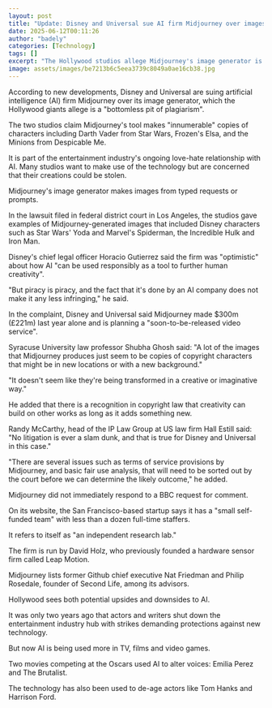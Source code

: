 ```yaml
---
layout: post
title: "Update: Disney and Universal sue AI firm Midjourney over images"
date: 2025-06-12T00:11:26
author: "badely"
categories: [Technology]
tags: []
excerpt: "The Hollywood studios allege Midjourney's image generator is a 'bottomless pit of plagiarism'."
image: assets/images/be7213b6c5eea3739c8049a0ae16cb38.jpg
---
```


According to new developments, Disney and Universal are suing artificial intelligence (AI) firm Midjourney over its image generator, which the Hollywood giants allege is a "bottomless pit of plagiarism".

The two studios claim Midjourney's tool makes "innumerable" copies of characters including Darth Vader from Star Wars, Frozen's Elsa, and the Minions from Despicable Me.

It is part of the entertainment industry's ongoing love-hate relationship with AI. Many studios want to make use of the technology but are concerned that their creations could be stolen.

Midjourney's image generator makes images from typed requests or prompts.

In the lawsuit filed in federal district court in Los Angeles, the studios gave examples of Midjourney-generated images that included Disney characters such as Star Wars' Yoda and Marvel's Spiderman, the Incredible Hulk and Iron Man.

Disney's chief legal officer Horacio Gutierrez said the firm was "optimistic" about how AI "can be used responsibly as a tool to further human creativity".

"But piracy is piracy, and the fact that it's done by an AI company does not make it any less infringing," he said.

In the complaint, Disney and Universal said Midjourney made $300m (£221m) last year alone and is planning a "soon-to-be-released video service".

Syracuse University law professor Shubha Ghosh said: "A lot of the images that Midjourney produces just seem to be copies of copyright characters that might be in new locations or with a new background."

"It doesn't seem like they're being transformed in a creative or imaginative way."

He added that there is a recognition in copyright law that creativity can build on other works as long as it adds something new.

Randy McCarthy, head of the IP Law Group at US law firm Hall Estill said: "No litigation is ever a slam dunk, and that is true for Disney and Universal in this case."

"There are several issues such as terms of service provisions by Midjourney, and basic fair use analysis, that will need to be sorted out by the court before we can determine the likely outcome," he added.

Midjourney did not immediately respond to a BBC request for comment.

On its website, the San Francisco-based startup says it has a "small self-funded team" with less than a dozen full-time staffers.

It refers to itself as "an independent research lab."

The firm is run by David Holz, who previously founded a hardware sensor firm called Leap Motion.

Midjourney lists former Github chief executive Nat Friedman and Philip Rosedale, founder of Second Life, among its advisors.

Hollywood sees both potential upsides and downsides to AI.

It was only two years ago that actors and writers shut down the entertainment industry hub with strikes demanding protections against new technology.

But now AI is being used more in TV, films and video games.

Two movies competing at the Oscars used AI to alter voices: Emilia Perez and The Brutalist.

The technology has also been used to de-age actors like Tom Hanks and Harrison Ford.

